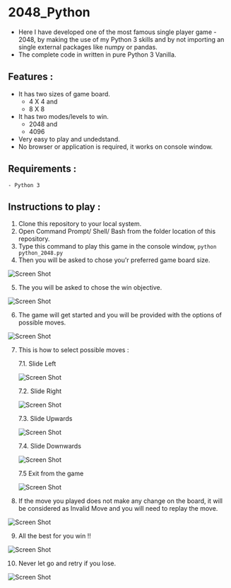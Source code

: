 # 2048_Python
- Here I have developed one of the most famous single player game - 2048, by making the use of my Python 3 skills and by not importing an single external packages like numpy or pandas.
- The complete code in written in pure Python 3 Vanilla.

## Features :
- It has two sizes of game board.
  - 4 X 4 and
  - 8 X 8
 - It has two modes/levels to win.
    - 2048 and
    - 4096
  - Very easy to play and undedstand.
  - No browser or application is required, it works on console window.
  
  ## Requirements :
    - Python 3
    
   ## Instructions to play :
   
   1. Clone this repository to your local system.
   2. Open Command Prompt/ Shell/ Bash from the folder location of this repository.
   3. Type this command to play this game in the console window, `python python_2048.py`
   4. Then you will be asked to chose you'r preferred game board size.
   
   ![Screen Shot](readme_assets/SS1.png)
   
   5. The you will be asked to chose the win objective.
   
   ![Screen Shot](readme_assets/SS2.png)
   
   6. The game will get started and you will be provided with the options of possible moves.
   
   ![Screen Shot](readme_assets/SS3.png)
   
   7. This is how to select possible moves :
   
      7.1. Slide Left
      
      ![Screen Shot](readme_assets/SS_l.png)
      
      7.2. Slide Right
      
      ![Screen Shot](readme_assets/SS_r.png)
      
      7.3. Slide Upwards
      
      ![Screen Shot](readme_assets/SS_u.png)
      
      7.4. Slide Downwards
      
      ![Screen Shot](readme_assets/SS_d.png)
      
      7.5 Exit from the game
      
      ![Screen Shot](readme_assets/SS_e.png)
     
 8. If the move you played does not make any change on the board, it will be considered as Invalid Move and you will need to replay the move.
    
 ![Screen Shot](readme_assets/SS_invalid.png)
    
 9. All the best for you win !!
    
 ![Screen Shot](readme_assets/SS_win.png)
    
 10. Never let go and retry if you lose.
    
 ![Screen Shot](readme_assets/SS_lose.png)
      
